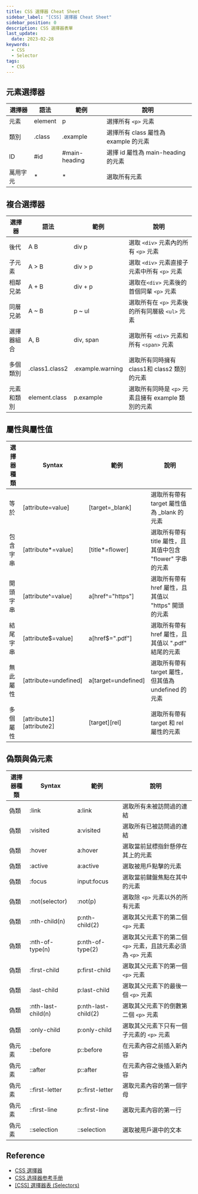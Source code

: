 ```yaml
---
title: CSS 選擇器 Cheat Sheet
sidebar_label: "[CSS] 選擇器 Cheat Sheet"
sidebar_position: 0
description: CSS 選擇器表單
last_update:
  date: 2023-02-28
keywords:
  - CSS
  - Selector
tags:
  - CSS
---
```




## **元素選擇器**

| 選擇器 | 語法 | 範例 | 說明 |
| --- | --- | --- | --- |
| 元素 | element | p | 選擇所有 `<p>` 元素 |
| 類別 | .class | .example | 選擇所有 class 屬性為 example 的元素 |
| ID | #id | #main-heading | 選擇 id 屬性為 main-heading 的元素 |
| 萬用字元 | * | * | 選取所有元素 |

## **複合選擇器**

| 選擇器 | 語法 | 範例 | 說明 |
| --- | --- | --- | --- |
| 後代 | A B | div p | 選取 `<div>` 元素內的所有 `<p>` 元素 |
| 子元素 | A > B | div > p | 選取 `<div>` 元素直接子元素中所有 `<p>` 元素 |
| 相鄰兄弟 | A + B | div + p | 選取在`<div>` 元素後的首個同輩 `<p>` 元素 |
| 同層兄弟 | A ~ B | p ~ ul | 選取所有在 `<p>` 元素後的所有同層級 `<ul>` 元素 |
| 選擇器組合 | A, B | div, span | 選取所有 `<div>` 元素和所有 `<span>` 元素 |
| 多個類別 | .class1.class2 | .example.warning | 選取所有同時擁有 class1和 class2 類別的元素 |
| 元素和類別 | element.class | p.example | 選取所有同時是 `<p>` 元素且擁有 example 類別的元素 |

## **屬性與屬性值**

| 選擇器種類 | Syntax | 範例 | 說明 |
| --- | --- | --- | --- |
| 等於 | [attribute=value] | [target=_blank] | 選取所有帶有 target 屬性值為 _blank 的元素 |
| 包含字串 | [attribute*=value] | [title*=flower] | 選取所有帶有 title 屬性，且其值中包含 "flower" 字串的元素 |
| 開頭字串 | [attribute^=value] | a[href^="https"] | 選取所有帶有 href 屬性，且其值以 "https" 開頭的元素 |
| 結尾字串 | [attribute$=value] | a[href$=".pdf"] | 選取所有帶有 href 屬性，且其值以 ".pdf" 結尾的元素 |
| 無此屬性 | [attribute=undefined] | a[target=undefined] | 選取所有帶有 target 屬性，但其值為 undefined 的元素 |
| 多個屬性 | [attribute1][attribute2] | [target][rel] | 選取所有帶有 target 和 rel 屬性的元素 |

## **偽類與偽元素**

| 選擇器種類 | Syntax | 範例 | 說明 |
| --- | --- | --- | --- |
| 偽類 | :link | a:link | 選取所有未被訪問過的連結 |
| 偽類 | :visited | a:visited | 選取所有已被訪問過的連結 |
| 偽類 | :hover | a:hover | 選取當前鼠標指針懸停在其上的元素 |
| 偽類 | :active | a:active | 選取被用戶點擊的元素 |
| 偽類 | :focus | input:focus | 選取當前鍵盤焦點在其中的元素 |
| 偽類 | :not(selector) | :not(p) | 選取除 `<p>` 元素以外的所有元素 |
| 偽類 | :nth-child(n) | p:nth-child(2) | 選取其父元素下的第二個 `<p>` 元素 |
| 偽類 | :nth-of-type(n) | p:nth-of-type(2) | 選取其父元素下的第二個 `<p>` 元素，且該元素必須為 `<p>` 元素 |
| 偽類 | :first-child | p:first-child | 選取其父元素下的第一個 `<p>` 元素 |
| 偽類 | :last-child | p:last-child | 選取其父元素下的最後一個 `<p>` 元素 |
| 偽類 | :nth-last-child(n) | p:nth-last-child(2) | 選取其父元素下的倒數第二個 `<p>` 元素 |
| 偽類 | :only-child | p:only-child | 選取其父元素下只有一個子元素的 `<p>` 元素 |
| 偽元素 | ::before | p::before | 在元素內容之前插入新內容 |
| 偽元素 | ::after | p::after | 在元素內容之後插入新內容 |
| 偽元素 | ::first-letter | p::first-letter | 選取元素內容的第一個字母 |
| 偽元素 | ::first-line | p::first-line | 選取元素內容的第一行 |
| 偽元素 | ::selection | ::selection | 選取被用戶選中的文本 |

## **Reference**

- [CSS 選擇器](https://developer.mozilla.org/zh-TW/docs/Glossary/CSS_Selector)
- [CSS 选择器参考手册](https://www.w3school.com.cn/cssref/css_selectors.asp)
- [[CSS] 選擇器表 (Selectors)](https://ithelp.ithome.com.tw/articles/10243699)